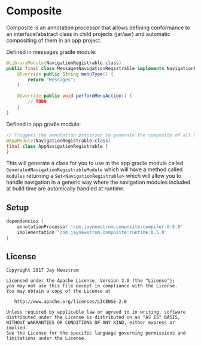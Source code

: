 Composite
=========

Composite is an annotation processor that allows defining conformance to an interface/abstract class in child projects (jar/aar) and
automatic compositing of them in an app project.

Defined in messages gradle module:
```java
@LibraryModule(NavigationRegistrable.class)
public final class MessagesNavigationRegistrable implements NavigationRegistrable {
    @Override public String menuType() {
        return "Messages";
    }

    @Override public void performMenuAction() {
        // TODO
    }
}
```

Defined in app gradle module:
```java
// Triggers the annotation processor to generate the composite of all NavigationRegistrable library modules.
@AppModule(NavigationRegistrable.class)
final class AppNavigationRegistrable {
}
```

This will generate a class for you to use in the app gradle module called `GeneratedNavigationRegistrableModule` which will have a
method called `modules` returning a `Set<NavigationRegistrable>` which will allow you to handle navigation in a generic way where
the navigation modules included at build time are automically handled at runtime.

Setup
------------
```groovy
dependencies {
    annotationProcessor 'com.jaynewstrom.composite:compiler:0.5.0'
    implementation 'com.jaynewstrom.composite:runtime:0.5.0'
}
```

License
-------

    Copyright 2017 Jay Newstrom

    Licensed under the Apache License, Version 2.0 (the "License");
    you may not use this file except in compliance with the License.
    You may obtain a copy of the License at

       http://www.apache.org/licenses/LICENSE-2.0

    Unless required by applicable law or agreed to in writing, software
    distributed under the License is distributed on an "AS IS" BASIS,
    WITHOUT WARRANTIES OR CONDITIONS OF ANY KIND, either express or implied.
    See the License for the specific language governing permissions and
    limitations under the License.
